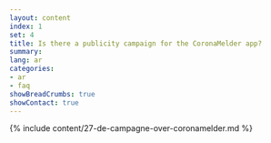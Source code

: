 ```yaml
---
layout: content
index: 1
set: 4
title: Is there a publicity campaign for the CoronaMelder app?
summary: 
lang: ar
categories:
- ar
- faq
showBreadCrumbs: true
showContact: true
---
```

{% include content/27-de-campagne-over-coronamelder.md %}
